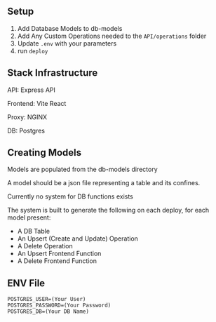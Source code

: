 
## Setup

1. Add Database Models to db-models
2. Add Any Custom Operations needed to the `API/operations` folder
3. Update `.env` with your parameters
4. run `deploy`

## Stack Infrastructure
API: Express API

Frontend: Vite React

Proxy: NGINX

DB: Postgres

## Creating Models

Models are populated from the db-models directory

A model should be a json file representing a table and its confines.

Currently no system for DB functions exists

The system is built to generate the following on each deploy, for each model present:
* A DB Table
* An Upsert (Create and Update) Operation
* A Delete Operation
* An Upsert Frontend Function
* A Delete Frontend Function

## ENV File
```
POSTGRES_USER=(Your User)
POSTGRES_PASSWORD=(Your Password)
POSTGRES_DB=(Your DB Name)
```
